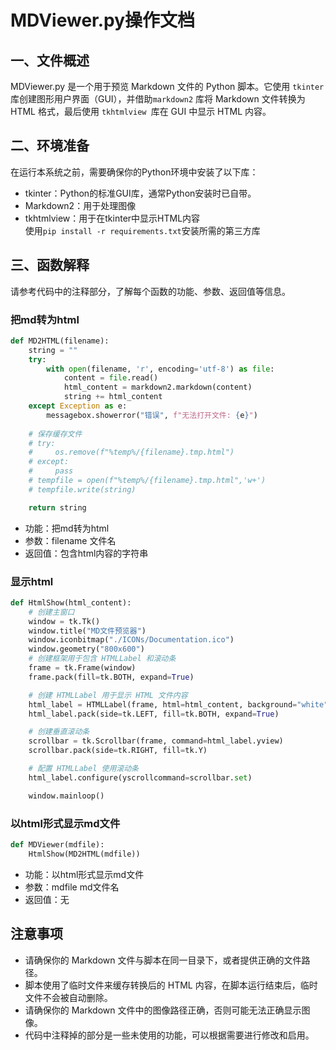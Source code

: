 # MDViewer.py操作文档
## 一、文件概述
MDViewer.py 是一个用于预览 Markdown 文件的 Python 脚本。它使用 `tkinter `库创建图形用户界面（GUI），并借助`markdown2` 库将 Markdown 文件转换为 HTML 格式，最后使用 `tkhtmlview `库在 GUI 中显示 HTML 内容。

## 二、环境准备
在运行本系统之前，需要确保你的Python环境中安装了以下库：

- tkinter：Python的标准GUI库，通常Python安装时已自带。
- Markdown2：用于处理图像
- tkhtmlview：用于在tkinter中显示HTML内容  
使用`pip install -r requirements.txt`安装所需的第三方库

## 三、函数解释
请参考代码中的注释部分，了解每个函数的功能、参数、返回值等信息。

### 把md转为html
```python
def MD2HTML(filename):
    string = ""
    try:
        with open(filename, 'r', encoding='utf-8') as file:
            content = file.read()
            html_content = markdown2.markdown(content)
            string += html_content
    except Exception as e:
        messagebox.showerror("错误", f"无法打开文件: {e}")
    
    # 保存缓存文件
    # try:
    #     os.remove(f"%temp%/{filename}.tmp.html")
    # except:
    #     pass
    # tempfile = open(f"%temp%/{filename}.tmp.html",'w+')
    # tempfile.write(string)

    return string
```
- 功能：把md转为html
- 参数：filename 文件名
- 返回值：包含html内容的字符串

### 显示html
```python
def HtmlShow(html_content):
    # 创建主窗口
    window = tk.Tk()
    window.title("MD文件预览器")
    window.iconbitmap("./ICONs/Documentation.ico")
    window.geometry("800x600")
    # 创建框架用于包含 HTMLLabel 和滚动条
    frame = tk.Frame(window)
    frame.pack(fill=tk.BOTH, expand=True)

    # 创建 HTMLLabel 用于显示 HTML 文件内容
    html_label = HTMLLabel(frame, html=html_content, background="white")
    html_label.pack(side=tk.LEFT, fill=tk.BOTH, expand=True)

    # 创建垂直滚动条
    scrollbar = tk.Scrollbar(frame, command=html_label.yview)
    scrollbar.pack(side=tk.RIGHT, fill=tk.Y)

    # 配置 HTMLLabel 使用滚动条
    html_label.configure(yscrollcommand=scrollbar.set)

    window.mainloop()
```

### 以html形式显示md文件
```python
def MDViewer(mdfile):
    HtmlShow(MD2HTML(mdfile))
```
- 功能：以html形式显示md文件
- 参数：mdfile md文件名
- 返回值：无

## 注意事项
- 请确保你的 Markdown 文件与脚本在同一目录下，或者提供正确的文件路径。
- 脚本使用了临时文件来缓存转换后的 HTML 内容，在脚本运行结束后，临时文件不会被自动删除。
- 请确保你的 Markdown 文件中的图像路径正确，否则可能无法正确显示图像。
- 代码中注释掉的部分是一些未使用的功能，可以根据需要进行修改和启用。